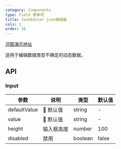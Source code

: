 ```yaml
---
category: Components
type: Field 表单项
title: JsonEditor json编辑器
cols: 1
order: 16
---
```


[河图演示地址](http://139.155.239.172:9536/guiedit?route=%2Fproject%2Fhetu_demo%2Fhetu%2Fdemo%2FJsonEditor)

适用于编辑数据类型不确定的动态数据。

## API

### Input

| 参数         | 说明       | 类型    | 默认值 |
| ------------ | ---------- | ------- | ------ |
| defaultValue |  默认值   | string  | -      |
| value        |  默认值   | string  | -      |
| height       | 输入框高度 | number  | 100    |
| disabled     | 禁用       | boolean | false  |
